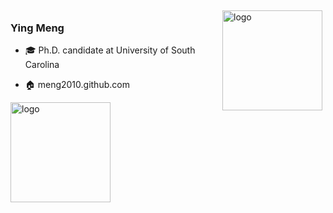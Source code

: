 <img src="https://github-readme-stats.vercel.app/api?username=meng2010&show_icons=true" alt="logo" height="160" align="right" style="margin: 5px; margin-bottom: 20px;" />

### Ying Meng

- :mortar_board: Ph.D. candidate at University of South Carolina

- :house: meng2010.github.com

<img src="https://github-profile-trophy.vercel.app/?username=meng2010&theme=flat&column=7" alt="logo" height="160" align="center" style="margin: auto; margin-bottom: 20px;" />
